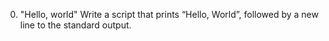 0. "Hello, world"
Write a script that prints “Hello, World”, followed by a new line to the standard output.
